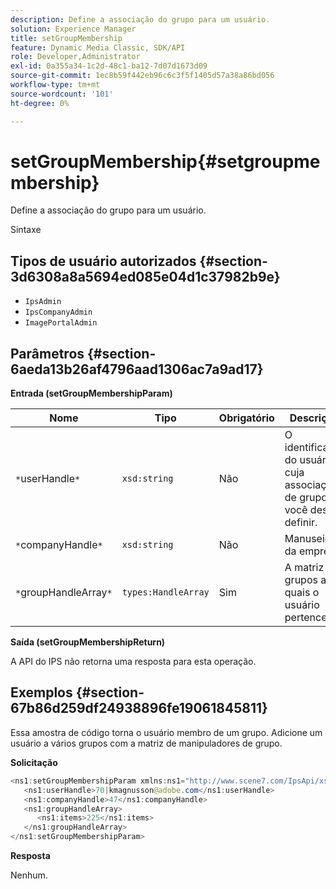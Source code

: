 ```yaml
---
description: Define a associação do grupo para um usuário.
solution: Experience Manager
title: setGroupMembership
feature: Dynamic Media Classic, SDK/API
role: Developer,Administrator
exl-id: 0a355a34-1c2d-48c1-ba12-7d07d1673d09
source-git-commit: 1ec8b59f442eb96c6c3f5f1405d57a38a86bd056
workflow-type: tm+mt
source-wordcount: '101'
ht-degree: 0%

---
```


# setGroupMembership{#setgroupmembership}

Define a associação do grupo para um usuário.

Sintaxe

## Tipos de usuário autorizados {#section-3d6308a8a5694ed085e04d1c37982b9e}

* `IpsAdmin`
* `IpsCompanyAdmin`
* `ImagePortalAdmin`

## Parâmetros {#section-6aeda13b26af4796aad1306ac7a9ad17}

**Entrada (setGroupMembershipParam)**

| Nome | Tipo | Obrigatório | Descrição |
|---|---|---|---|
| `*`userHandle`*` | `xsd:string` | Não | O identificador do usuário cuja associação de grupo você deseja definir. |
| `*`companyHandle`*` | `xsd:string` | Não | Manuseio da empresa. |
| `*`groupHandleArray`*` | `types:HandleArray` | Sim | A matriz de grupos aos quais o usuário pertence. |

**Saída (setGroupMembershipReturn)**

A API do IPS não retorna uma resposta para esta operação.

## Exemplos {#section-67b86d259df24938896fe19061845811}

Essa amostra de código torna o usuário membro de um grupo. Adicione um usuário a vários grupos com a matriz de manipuladores de grupo.

**Solicitação**

```java
<ns1:setGroupMembershipParam xmlns:ns1="http://www.scene7.com/IpsApi/xsd">
   <ns1:userHandle>70|kmagnusson@adobe.com</ns1:userHandle>
   <ns1:companyHandle>47</ns1:companyHandle>
   <ns1:groupHandleArray>
      <ns1:items>225</ns1:items>
   </ns1:groupHandleArray>
</ns1:setGroupMembershipParam>
```

**Resposta**

Nenhum.
